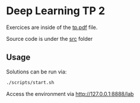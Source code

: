 # Deep Learning TP 2

Exercices are inside of the [tp.pdf](./assets/tp.pdf) file.

Source code is under the [src](./src/) folder

## Usage

Solutions can be run via:

```sh
./scripts/start.sh
```

Access the environment via http://127.0.0.1:8888/lab
